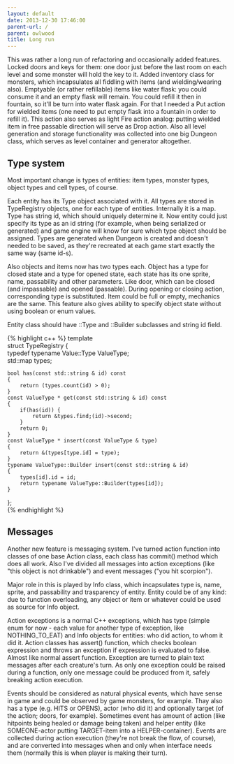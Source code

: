 ```yaml
---
layout: default
date: 2013-12-30 17:46:00
parent-url: /
parent: owlwood
title: Long run
---
```

This was rather a long run of refactoring and occasionally added features. Locked doors and keys for them: one door just before the last room on each level and some monster will hold the key to it. Added inventory class for monsters, which incapsulates all fiddling with items (and wielding/wearing also). Emptyable (or rather refillable) items like water flask: you could consume it and an empty flask will remain. You could refill it then in fountain, so it'll be turn into water flask again. For that I needed a Put action for wielded items (one need to put empty flask into a fountain in order to refill it). This action also serves as light Fire action analog: putting wielded item in free passable direction will serve as Drop action. Also all level generation and storage functionality was collected into one big Dungeon class, which serves as level container and generator altogether. 

## Type system

Most important change is types of entities: item types, monster types, object types and cell types, of course. 

Each entity has its Type object associated with it. All types are stored in TypeRegistry objects, one for each type of entities. Internally it is a map. Type has string id, which should uniquely determine it. Now entity could just specify its type as an id string (for example, when being serialized or generated) and game engine will know for sure which type object should be assigned. Types are generated when Dungeon is created and doesn't needed to be saved, as they're recreated at each game start exactly the same way (same id-s). 

Also objects and items now has two types each. Object has a type for closed state and a type for opened state, each state has its one sprite, name, passability and other parameters. Like door, which can be closed (and impassable) and opened (passable). During opening or closing action, corresponding type is substituted. Item could be full or empty, mechanics are the same. This feature also gives ability to specify object state without using boolean or enum values. 

Entity class should have ::Type and ::Builder subclasses and string id field. 
    
{% highlight c++ %}
template  
struct TypeRegistry {  
	typedef typename Value::Type ValueType;  
	std::map types;  
  
	bool has(const std::string & id) const  
	{  
		return (types.count(id) > 0);  
	}  
	const ValueType * get(const std::string & id) const  
	{  
		if(has(id)) {  
			return &types.find;(id)->second;  
		}  
		return 0;  
	}  
	const ValueType * insert(const ValueType & type)  
	{  
		return &(types[type.id] = type);  
	}  
	typename ValueType::Builder insert(const std::string & id)  
	{  
		types[id].id = id;  
		return typename ValueType::Builder(types[id]);  
	}  
};  
{% endhighlight %}
    
## Messages

Another new feature is messaging system. I've turned action function into classes of one base Action class, each class has commit() method which does all work. Also I've divided all messages into action exceptions (like "this object is not drinkable") and event messages ("you hit scorpion"). 

Major role in this is played by Info class, which incapsulates type is, name, sprite, and passability and trasparency of entity. Entity could be of any kind: due to function overloading, any object or item or whatever could be used as source for Info object. 

Action exceptions is a normal C++ exceptions, which has type (simple enum for now - each value for another type of exception, like NOTHING_TO_EAT) and Info objects for entities: who did action, to whom it did it. Action classes has assert() function, which checks boolean expression and throws an exception if expression is evaluated to false. Almost like normal assert function. Exception are turned to plain text messages after each creature's turn. As only one exception could be raised during a function, only one message could be produced from it, safely breaking action execution. 

Events should be considered as natural physical events, which have sense in game and could be observed by game monsters, for example. Thay also has a type (e.g. HITS or OPENS), actor (who did it) and optionally target (of the action; doors, for example). Sometimes event has amount of action (like hitpoints being healed or damage being taken) and helper entity (like SOMEONE-actor putting TARGET-item into a HELPER-container). Events are collected during action execution (they're not break the flow, of course), and are converted into messages when and only when interface needs them (normally this is when player is making their turn).

